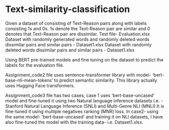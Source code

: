 # Text-similarity-classification
Given a  dataset of consisting of Text-Reason pairs along with labels consisting 1s and 0s. 1s denote the Text-Reason pair are similar and 0 denotes that Text-Reason pair are dissimilar.
Test file- Evaluation.xlsx
Dataset with randomly generated words and randomly deleted words dissimilar pairs and similar pairs - Dataset1.xlsx
Dataset with randomly deleted words dissimilar pairs and similar pairs - Dataset1.xlsx


Using BERT pre-trained models and fine tuning on the dataset to predict the labels for the evaluation file.

Assignment_code2 file uses sentence-transformer library with model- ‘bert-base-nli-mean-tokens’ to predict semantic similarity. This library actually uses Hugging Face transformers.

Assignment_code3 file has two cases, case 1 uses ‘bert-base-uncased’ model and fine-tuned it using two Natural language inference datasets i.e. - Stanford Natural Language Inference (SNLI) and Multi-Genre NLI (MNLI).It is fine-tuned it using multiple negatives ranking (MNR) loss. 
In case2- using the same model- ‘bert-base-uncased’ and training it on NLI datasets, I have also fine-tuned the model with the training data- i.e. Dataset1.xlsx.
